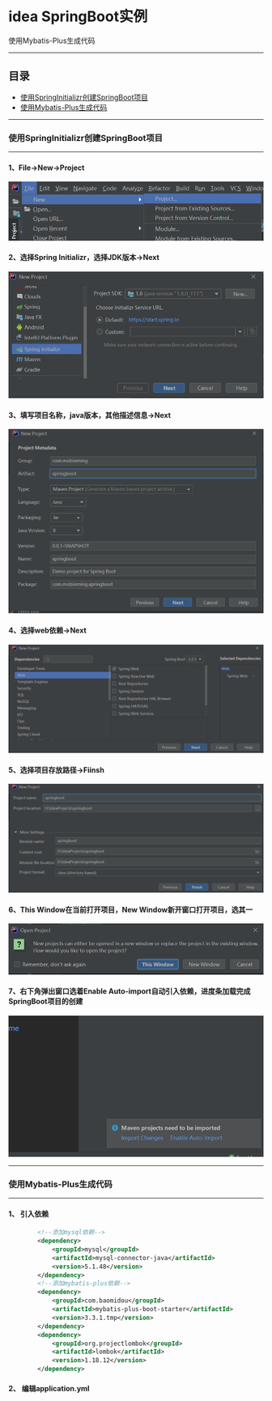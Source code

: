 # idea SpringBoot实例
使用Mybatis-Plus生成代码
****
## 目录
* [使用SpringInitializr创建SpringBoot项目](#使用SpringInitializr创建SpringBoot项目) 
* [使用Mybatis-Plus生成代码](#使用Mybatis-Plus生成代码) 
****
### 使用SpringInitializr创建SpringBoot项目
------
#### 1、File→New→Project 

![图片1](assets/1.png)

#### 2、选择Spring Initializr，选择JDK版本→Next  

![图片2](assets/2.png)

#### 3、填写项目名称，java版本，其他描述信息→Next     

![图片3](assets/3.png)

#### 4、选择web依赖→Next   

![图片4](assets/4.png)

#### 5、选择项目存放路径→Fiinsh

![图片5](assets/5.png)

#### 6、This Window在当前打开项目，New Window新开窗口打开项目，选其一

![图片6](assets/6.png)

#### 7、右下角弹出窗口选着Enable Auto-import自动引入依赖，进度条加载完成SpringBoot项目的创建

![图片7](assets/7.png)

****
### 使用Mybatis-Plus生成代码
------

#### 1、 引入依赖  
```xml
        <!--添加mysql依赖-->
        <dependency>
            <groupId>mysql</groupId>
            <artifactId>mysql-connector-java</artifactId>
            <version>5.1.48</version>
        </dependency>
        <!--添加mybatis-plus依赖-->
        <dependency>
            <groupId>com.baomidou</groupId>
            <artifactId>mybatis-plus-boot-starter</artifactId>
            <version>3.3.1.tmp</version>
        </dependency>
        <dependency>
            <groupId>org.projectlombok</groupId>
            <artifactId>lombok</artifactId>
            <version>1.18.12</version>
        </dependency>
```

#### 2、 编辑application.yml
```yaml

```